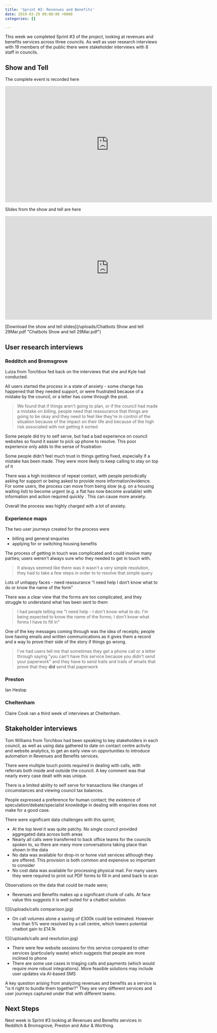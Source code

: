 ```yaml
---
title: 'Sprint #3: Revenues and Benefits'
date: 2019-03-29 00:00:00 +0000
categories: []

---
```

This week we completed Sprint #3 of the project, looking at revenues and benefits services across three councils. As well as user research interviews with 19 members of the public there were stakeholder interviews with 8 staff in councils.

## Show and Tell

The complete event is recorded here

<iframe width="680" height="382" src="https://www.youtube.com/embed/8126PhwnDxg?start=13" frameborder="0" allow="accelerometer; autoplay; encrypted-media; gyroscope; picture-in-picture" allowfullscreen></iframe>

Slides from the show and tell are here

<iframe src="https://docs.google.com/presentation/d/e/2PACX-1vQCAdzeGNeOPr_bWozSNrBh7aoYPNdE5XNB9COwmB90o55VRE_ULSwoD4t66TZn94TsmlbFyjMwOSKF/embed?start=false&loop=false&delayms=5000" frameborder="0" width="680" height="340" allowfullscreen="true" mozallowfullscreen="true" webkitallowfullscreen="true"></iframe>

[Download the show and tell slides](/uploads/Chatbots Show and tell 29Mar.pdf "Chatbots Show and tell 29Mar.pdf")

## User research interviews

### Redditch and Bromsgrove

Luiza from Torchbox fed back on the interviews that she and Kyle had conducted.

All users started the process in a state of anxiety - some change has happened that they needed support, or were frustrated because of a mistake by the council, or a letter has come through the post. 

> We found that if things aren't going to plan, or if the council had made a mistake on billing, people need that reassurance that things are going to be okay and they need to feel like they're in control of the situation because of the impact on their life and because of the high risk associated with not getting it sorted

Some people did try to self serve, but had a bad experience on council websites so found it easier to pick up phone to resolve. This poor experience only adds to the sense of frustration 

Some people didn’t feel much trust in things getting fixed, especially if a mistake has been made. They were more likely to keep calling to stay on top of it

There was a high incidence of repeat contact, with people periodically asking for support or being asked to provide more information/evidence. For some users, the process can move from being slow (e.g. on a housing waiting list) to become urgent (e.g. a flat has now become available) with information and action required quickly . This can cause more anxiety. 

Overall the process was highly charged with a lot of anxiety.

### Experience maps

The two user journeys created for the process were

* billing and general enquiries
* applying for or switching housing benefits

The process of getting in touch was complicated and could involve many parties; users weren't always sure who they needed to get in touch with.

> It always seemed like there was it wasn't a very simple resolution, they had to take a few steps in order to to resolve that simple query

Lots of unhappy faces - need reassurance “I need help I don’t know what to do or know the name of the form”

There was a clear view that the forms are too complicated, and they struggle to understand what has been sent to them

> I had people telling me "I need help - I don't know what to do. I'm being expected to know the name of the forms; I don't know what forms I have to fill in"

One of the key messages coming through was the idea of receipts; people love having emails and written communications as it gives them a record and a way to prove their side of the story if things go wrong.

> I've had users tell me that sometimes they get a phone call or a letter through saying "you can't have this service because you didn't send your paperwork" and they have to send trails and trails of emails that prove that they **did** send that paperwork

### Preston

Ian Heslop

### Cheltenham

Claire Cook ran a third week of interviews at Cheltenham.

## Stakeholder interviews

Tom Williams from Torchbox had been speaking to key stakeholders in each council, as well as using data gathered to date on contact centre activity and website analytics, to get an early view on opportunities to introduce automation in Revenues and Benefits services.

There were multiple touch points required in dealing with calls, with referrals both inside and outside the council. A key comment was that nearly every case dealt with was unique.

There is a limited ability to self serve for transactions like changes of circumstances and viewing council tax balances.

People expressed a preference for human contact; the existence of speculation/debate/specialist knowledge in dealing with enquiries does not make for a good case.

There were significant data challenges with this sprint;

* At the top level it was quite patchy. No single council provided aggregated data across both areas
* Nearly all calls were transferred to back office teams for the councils spoken to, so there are many more conversations taking place than shown in the data
* No data was available for drop-in or home visit services although they are offered. This provision is both common and expensive so important to consider
* No cost data was available for processing physical mail. For many users they were required to print out PDF forms to fill in and send back to scan

Observations on the data that could be made were;

* Revenues and Benefits makes up a significant chunk of calls.  At face value this suggests it is well suited for a chatbot solution

![](/uploads/calls comparison.jpg)

* On call volumes alone a saving of £300k could be estimated. However less than 5% were resolved by a call centre, which lowers potential chatbot gain to £14.1k

![](/uploads/calls and resolution.jpg)

* There were few website sessions for this service compared to other services (particularly waste) which suggests that people are more inclined to phone
* There are some use cases in triaging calls and payments (which would require more robust integrations). More feasible solutions may include user updates via AI-based SMS

A key question arising from analyzing revenues and benefits as a service is "is it right to bundle them together?" They are very different services and user journeys captured under that with different teams.

## Next Steps

Next week is Sprint #3 looking at Revenues and Benefits services in Redditch & Bromsgrove, Preston and Adur & Worthing.